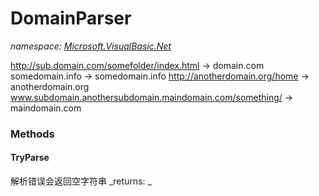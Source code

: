﻿
# DomainParser
_namespace: [Microsoft.VisualBasic.Net](N-Microsoft.VisualBasic.Net.md)_

http://sub.domain.com/somefolder/index.html -> domain.com
 somedomain.info -> somedomain.info
 http://anotherdomain.org/home -> anotherdomain.org
 www.subdomain.anothersubdomain.maindomain.com/something/ -> maindomain.com

### Methods

#### TryParse
解析错误会返回空字符串
_returns: _



